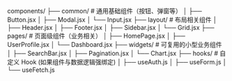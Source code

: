components/
├── common/ # 通用基础组件（按钮、弹窗等）
│ ├── Button.jsx
│ ├── Modal.jsx
│ └── Input.jsx
├── layout/ # 布局相关组件
│ ├── Header.jsx
│ ├── Footer.jsx
│ ├── Sidebar.jsx
│ └── Grid.jsx
├── pages/ # 页面级组件（业务相关）
│ ├── HomePage.jsx
│ ├── UserProfile.jsx
│ └── Dashboard.jsx
├── widgets/ # 可复用的小型业务组件
│ ├── SearchBar.jsx
│ ├── Pagination.jsx
│ └── Chart.jsx
├── hooks/ # 自定义 Hook (如果组件与数据逻辑强绑定)
│ ├── useAuth.js
│ ├── useForm.js
│ └── useFetch.js
